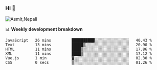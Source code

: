 ### Hi 👋

![Asmit,Nepali](https://media.giphy.com/media/L8K62iTDkzGX6/giphy.gif)
<!--
**asmit99nepali/asmit99nepali** is a ✨ _special_ ✨ repository because its `README.md` (this file) appears on your GitHub profile.

Here are some ideas to get you started:

- 🔭 I’m currently working on ...
- 🌱 I’m currently learning ...
- 👯 I’m looking to collaborate on ...
- 🤔 I’m looking for help with ...
- 💬 Ask me about ...
- 📫 How to reach me: ...
- 😄 Pronouns: ...
- ⚡ Fun fact: ...
-->


📊 **Weekly development breakdown**
<!--START_SECTION:waka-->

```text
JavaScript   26 mins         ██████████░░░░░░░░░░░░░░░   40.43 %
Text         13 mins         █████▒░░░░░░░░░░░░░░░░░░░   20.90 %
HTML         11 mins         ████▒░░░░░░░░░░░░░░░░░░░░   17.86 %
XML          11 mins         ████▒░░░░░░░░░░░░░░░░░░░░   17.12 %
Vue.js       1 min           ▓░░░░░░░░░░░░░░░░░░░░░░░░   02.30 %
CSS          0 secs          ▒░░░░░░░░░░░░░░░░░░░░░░░░   01.26 %
```

<!--END_SECTION:waka-->

